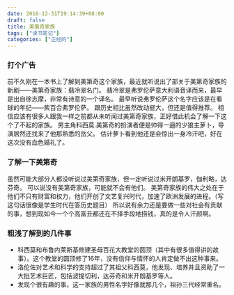 ```yaml
---
date: 2016-12-31T19:14:39+08:00
draft: false
title: 美第奇家族
tags: ["读书笔记"]
categories: ["正经的"]
---
```


### 打个广告
前不久刚在一本书上了解到美第奇这个家族，最近就听说出了部关于美第奇家族的新剧——美第奇家族：翡冷翠名门。
翡冷翠是弗罗伦萨意大利语音译而来，最早是出自徐志摩，非常有诗意的一个译名。
最早听说弗罗伦萨这个名字应该是在看球的年纪——紫百合弗罗伦萨。
跟历史相比虽然改动挺大，但还是值得推荐。
相信应该有很多人跟我一样之前都从未听闻过美第奇家族，正好借此机会了解一下这个了不起的家族。
男主角科西莫.美第奇的扮演者便是帅得一逼的少狼主萝卜，导演居然还找来了他那熟悉的岳父。
估计萝卜看到他还是会惊出一身冷汗吧，好在这次没有血色婚礼了。

### 了解一下美第奇
虽然可能大部分人都没听说过美第奇家族，但一定听说过米开朗基罗，伽利略，达芬奇。
可以说没有美第奇家族，可能就不会有他们。
美第奇家族的伟大之处在于他们不只有财富和权力，他们开创了文艺复兴时代，加速了欧洲发展的进程。（写这句话很像是学生时代在答历史题目）
所以说有余力还是要做一些对社会有贡献的事，想到现如今一个个高富丑都还在不择手段地捞钱，真的是令人汗颜啊。

### 粗浅了解到的几件事
* 科西莫和布鲁内莱斯基修建圣母百花大教堂的圆顶（其中有很多值得讲的故事）。这个教堂的圆顶修了16年，没有信仰与情怀的人肯定做不出这种事来。
* 洛伦佐对艺术和科学的支持超过了其祖父科西莫，他发现、培养并且资助了一大批艺术巨匠，包括波提切利，达芬奇和米开朗基罗等人。
* 发现个很有趣的事，这一家族的男性名字好像就那几个，祖孙三代经常重名。